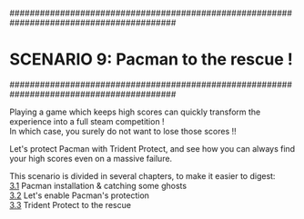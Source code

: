 #########################################################################################
# SCENARIO 9: Pacman to the rescue !
#########################################################################################

Playing a game which keeps high scores can quickly transform the experience into a full steam competition !  
In which case, you surely do not want to lose those scores !!  

Let's protect Pacman with Trident Protect, and see how you can always find your high scores even on a massive failure.  

This scenario is divided in several chapters, to make it easier to digest:  
[3.1](1_Install) Pacman installation & catching some ghosts  
[3.2](2_Protect) Let's enable Pacman's protection  
[3.3](3_Restore) Trident Protect to the rescue   